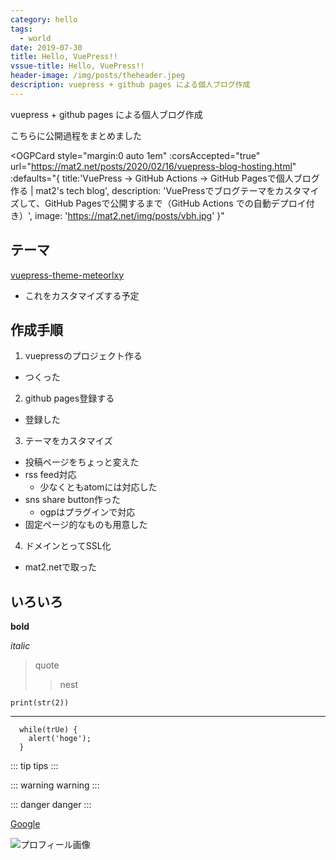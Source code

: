 ```yaml
---
category: hello
tags:
  - world
date: 2019-07-30
title: Hello, VuePress!!
vssue-title: Hello, VuePress!!
header-image: /img/posts/theheader.jpeg
description: vuepress + github pages による個人ブログ作成
---
```


vuepress + github pages による個人ブログ作成

<!-- more -->

こちらに公開過程をまとめました

<OGPCard
  style="margin:0 auto 1em"
  :corsAccepted="true"
  url="https://mat2.net/posts/2020/02/16/vuepress-blog-hosting.html"
  :defaults="{
    title:'VuePress → GitHub Actions → GitHub Pagesで個人ブログ作る | mat2\'s tech blog',
    description: 'VuePressでブログテーマをカスタマイズして、GitHub Pagesで公開するまで（GitHub Actions での自動デプロイ付き）',
    image: 'https://mat2.net/img/posts/vbh.jpg'
  }"
></OGPCard>

## テーマ

[vuepress-theme-meteorlxy](https://vuepress-theme-meteorlxy.meteorlxy.cn/)
- これをカスタマイズする予定

## 作成手順

1. vuepressのプロジェクト作る
  - つくった
2. github pages登録する
  - 登録した
3. テーマをカスタマイズ
  - 投稿ページをちょっと変えた
  - rss feed対応
    - 少なくともatomには対応した
  - sns share button作った
    - ogpはプラグインで対応
  - 固定ページ的なものも用意した
4. ドメインとってSSL化
  - mat2.netで取った

## いろいろ

**bold**

*italic*

> quote
>> nest

`print(str(2))`

***

``` js{2}
  while(trUe) {
    alert('hoge');
  }
```

::: tip
tips
:::

::: warning
warning
:::

::: danger
danger
:::

[Google](https://www.google.co.jp/)

![プロフィール画像](https://pbs.twimg.com/profile_images/1092782177471741952/OnHQf9H2_400x400.jpg)
